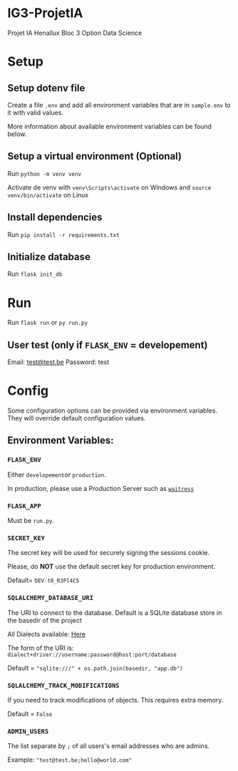 # IG3-ProjetIA

Projet IA Henallux Bloc 3 Option Data Science

# Setup

## Setup dotenv file

Create a file `.env` and add all environment variables that are in `sample.env` to it with valid values.

More information about available environment variables can be found below.

## Setup a virtual environment (Optional)

Run `python -m venv venv`

Activate de venv with `venv\Scripts\activate` on Windows and `source venv/bin/activate` on Linux

## Install dependencies

Run `pip install -r requirements.txt`

## Initialize database

Run `flask init_db`

# Run

Run `flask run` or `py run.py`

## User test (only if `FLASK_ENV` = developement)

Email: test@test.be
Password: test

# Config

Some configuration options can be provided via environment variables.
They will override default configuration values.

## Environment Variables:

### `FLASK_ENV`

Either `developement`or `production`.

In production, please use a Production Server such as [`waitress`](https://docs.pylonsproject.org/projects/waitress/en/stable/)

### `FLASK_APP`

Must be `run.py`.

### `SECRET_KEY`

The secret key will be used for securely signing the sessions cookie.

Please, do **NOT** use the default secret key for production environment.

Default= `DEV-t0_R3Pl4C5`

### `SQLALCHEMY_DATABASE_URI`

The URI to connect to the database. Default is a SQLite database store in the basedir of the project

All Dialects available: [Here](https://docs.sqlalchemy.org/en/14/dialects/)

The form of the URI is: `dialect+driver://username:password@host:port/database`

Default = `"sqlite:///" + os.path.join(basedir, "app.db")`

### `SQLALCHEMY_TRACK_MODIFICATIONS`

If you need to track modifications of objects. This requires extra memory.

Default = `False`

### `ADMIN_USERS`

The list separate by `;` of all users's email addresses who are admins.

Example: `"test@test.be;hello@world.com"`
